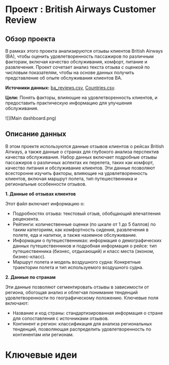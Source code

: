 # Проект : British Airways Customer Review

## Обзор проекта

В рамках этого проекта анализируются отзывы клиентов British Airways (BA), чтобы оценить удовлетворенность пассажиров по различным факторам, включая качество обслуживания, комфорт, питание и развлечения. Проект сочетает анализ текста отзыва с оценкой по числовым показателям, чтобы на основе данных получить представление об опыте обслуживания клиентов BA.

**Источники данных:** [ba_reviews.csv](https://github.com/Nina9876/DATA-ANALYST-PORTFOLIO/blob/main/Tableau%20British%20Airway%20Reviews%20Dashboard/ba_reviews.csv), [Countries.csv](https://github.com/Nina9876/DATA-ANALYST-PORTFOLIO/blob/main/Tableau%20British%20Airway%20Reviews%20Dashboard/Countries.csv).

**Цели:** Понять факторы, влияющие на удовлетворенность клиентов, и предоставить практическую информацию для улучшения обслуживания.

![](Main dashboard.png)



## Описание данных

В этом проекте используются данные отзывов клиентов о рейсах British Airways, а также данные о странах для глубокого анализа перспектив качества обслуживания. Набор данных включает подробные отзывы пассажиров о различных аспектах их перелета, таких как комфорт, качество питания и обслуживание клиентов. Эти данные позволяют всесторонне изучить факторы, влияющие на удовлетворенность клиентов, включая маршрут полета, тип путешественника и региональные особенности отзывов.

**1. Данные об отзывах клиентов**

  Этот файл включает информацию о:

  - Подробностях отзыва: текстовый отзыв, обобщающий впечатления рецензента.
  - Рейтинги: количественные оценки (по шкале от 1 до 5 баллов) по таким категориям, как комфортность сидения, развлечения в полете, еда и напитки, а также наземное обслуживание.
  - Информации о путешественниках: информация о демографических данных путешественников и подробная информация о рейсе: тип путешественника (бизнес, отдыхающий) и класс места (эконом, бизнес-класс).
  - Маршрут полета и модель воздушного судна: Конкретные траектории полета и тип используемого воздушного судна.

**2. Данные по странам**

  Эти данные позволяют сегментировать отзывы в зависимости от региона, обогощая анализ и облегчая понимание тенденций удовлетворенности по географическому положению. Ключевые поля включают:

  - Название и код страны: стандартизированная информация о стране для сопоставления с источниками отзывов.
  - Континент и регион: классификация для анализа региональных тенденций, позволяющая распределить удовлетворенность по континентам или регионам.

# Ключевые идеи




